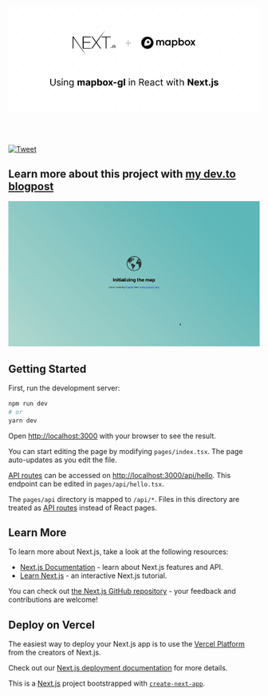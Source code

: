 <!-- ![Using mapbox-gl with React and Next.js](/public/hero-image.png?raw=true "Using mapbox-gl with React and Next.js") -->

<a href="https://github.com/dqunbp/using-mapbox-gl-with-react">
  <img src="/public/hero-image.png?raw=true" />
</a>

<br/><br/>

<p>
  <a
    href="https://twitter.com/intent/tweet?text=Using%20mapbox-gl%20with%20React%20and%20Next.js.%20Guide%20to%20using%20mapbox-gl%20in%20Next.js%20application&url=https%3A%2F%2Fgithub.com%2Fdqunbp%2Fusing-mapbox-gl-with-react&hashtags=javascript%2Ctypescript%2Creact%2Cmapbox-gl%2Cnextjs"
  >
    <img
      src="http://randojs.com/images/tweetShield.svg"
      alt="Tweet"
      height="20"
    />
  </a>
</p>

<!-- <h1 align="center">Using mapbox-gl with React and Next.js</h1> -->
<h2>
  Learn more about this project with
  <a href="https://dev.to/dqunbp/using-mapbox-gl-in-react-with-next-js-2glg">
    my dev.to blogpost
  </a>
</h2>

<p>
  <a href="https://dev.to/dqunbp/using-mapbox-gl-in-react-with-next-js-2glg">
    <img src="/public/map-loading-screen.gif?raw=true" />
  </a>
</p>

<!-- # Using mapbox-gl with React and Next.js -->
<!-- ## Learn more about this project with [my dev.to blogpost](https://dev.to/dqunbp/using-mapbox-gl-in-react-with-next-js-2glg) -->

## Getting Started

First, run the development server:

```bash
npm run dev
# or
yarn dev
```

Open [http://localhost:3000](http://localhost:3000) with your browser to see the result.

You can start editing the page by modifying `pages/index.tsx`. The page auto-updates as you edit the file.

[API routes](https://nextjs.org/docs/api-routes/introduction) can be accessed on [http://localhost:3000/api/hello](http://localhost:3000/api/hello). This endpoint can be edited in `pages/api/hello.tsx`.

The `pages/api` directory is mapped to `/api/*`. Files in this directory are treated as [API routes](https://nextjs.org/docs/api-routes/introduction) instead of React pages.

## Learn More

To learn more about Next.js, take a look at the following resources:

- [Next.js Documentation](https://nextjs.org/docs) - learn about Next.js features and API.
- [Learn Next.js](https://nextjs.org/learn) - an interactive Next.js tutorial.

You can check out [the Next.js GitHub repository](https://github.com/vercel/next.js/) - your feedback and contributions are welcome!

## Deploy on Vercel

The easiest way to deploy your Next.js app is to use the [Vercel Platform](https://vercel.com/new?utm_medium=default-template&filter=next.js&utm_source=create-next-app&utm_campaign=create-next-app-readme) from the creators of Next.js.

Check out our [Next.js deployment documentation](https://nextjs.org/docs/deployment) for more details.

This is a [Next.js](https://nextjs.org/) project bootstrapped with [`create-next-app`](https://github.com/vercel/next.js/tree/canary/packages/create-next-app).
